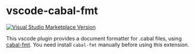 # vscode-cabal-fmt

[![Visual Studio Marketplace Version](https://img.shields.io/visual-studio-marketplace/v/berberman.vscode-cabal-fmt)](https://marketplace.visualstudio.com/items?itemName=berberman.vscode-cabal-fmt)

This vscode plugin provides a document formatter for .cabal files, using [cabal-fmt](https://github.com/phadej/cabal-fmt).
You need install `cabal-fmt` manually before using this extension.
